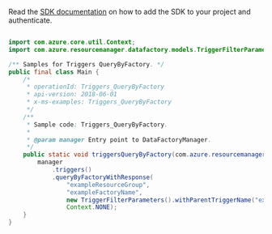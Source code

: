 Read the [SDK documentation](https://github.com/Azure/azure-sdk-for-java/blob/azure-resourcemanager-datafactory_1.0.0-beta.5/sdk/datafactory/azure-resourcemanager-datafactory/README.md) on how to add the SDK to your project and authenticate.

```java

import com.azure.core.util.Context;
import com.azure.resourcemanager.datafactory.models.TriggerFilterParameters;

/** Samples for Triggers QueryByFactory. */
public final class Main {
    /*
     * operationId: Triggers_QueryByFactory
     * api-version: 2018-06-01
     * x-ms-examples: Triggers_QueryByFactory
     */
    /**
     * Sample code: Triggers_QueryByFactory.
     *
     * @param manager Entry point to DataFactoryManager.
     */
    public static void triggersQueryByFactory(com.azure.resourcemanager.datafactory.DataFactoryManager manager) {
        manager
            .triggers()
            .queryByFactoryWithResponse(
                "exampleResourceGroup",
                "exampleFactoryName",
                new TriggerFilterParameters().withParentTriggerName("exampleTrigger"),
                Context.NONE);
    }
}
```
